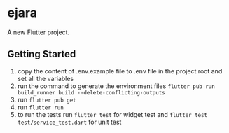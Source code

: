 # ejara

A new Flutter project.

## Getting Started

1. copy the content of .env.example file to .env file in the project root and set all the variables
2. run the command to generate the environment files `flutter pub run build_runner build --delete-conflicting-outputs`
3. run `flutter pub get`
4. run `flutter run`
5. to run the tests run `flutter test` for widget test and `flutter test test/service_test.dart` for unit test
